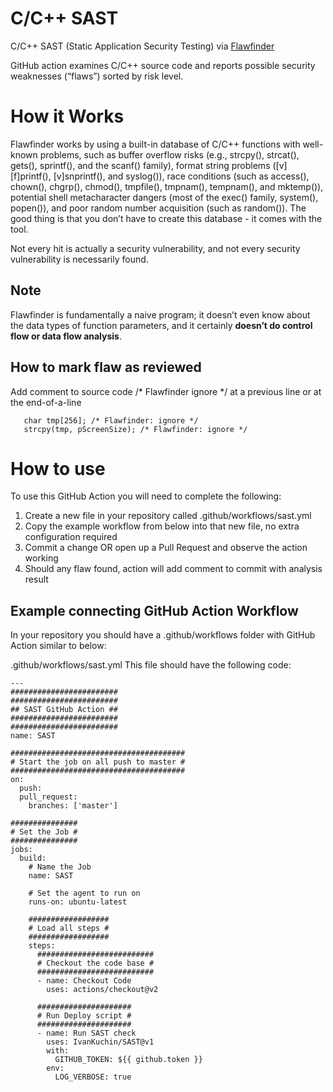 # C/C++ SAST
C/C++ SAST (Static Application Security Testing) via [Flawfinder](https://dwheeler.com/flawfinder/)

GitHub action examines C/C++ source code and reports possible security weaknesses (“flaws”) sorted by risk level.

# How it Works

Flawfinder works by using a built-in database of C/C++ functions with well-known problems, such as buffer overflow risks (e.g., strcpy(), strcat(), gets(), sprintf(), and the scanf() family), format string problems ([v][f]printf(), [v]snprintf(), and syslog()), race conditions (such as access(), chown(), chgrp(), chmod(), tmpfile(), tmpnam(), tempnam(), and mktemp()), potential shell metacharacter dangers (most of the exec() family, system(), popen()), and poor random number acquisition (such as random()). The good thing is that you don’t have to create this database - it comes with the tool.

Not every hit is actually a security vulnerability, and not every security vulnerability is necessarily found.

## Note

Flawfinder is fundamentally a naive program; it doesn’t even know about the data types of function parameters, and it certainly **doesn’t do control flow or data flow analysis**.

## How to mark flaw as reviewed

Add comment to source code /\* Flawfinder ignore \*/ at a previous line or at the end-of-a-line

```
   char tmp[256]; /* Flawfinder: ignore */
   strcpy(tmp, pScreenSize); /* Flawfinder: ignore */
```

# How to use

To use this GitHub Action you will need to complete the following:

1. Create a new file in your repository called .github/workflows/sast.yml
2. Copy the example workflow from below into that new file, no extra configuration required
3. Commit a change OR open up a Pull Request and observe the action working
4. Should any flaw found, action will add comment to commit with analysis result 

## Example connecting GitHub Action Workflow
In your repository you should have a .github/workflows folder with GitHub Action similar to below:

.github/workflows/sast.yml
This file should have the following code:

```
---
########################
########################
## SAST GitHub Action ##
########################
########################
name: SAST

#######################################
# Start the job on all push to master #
#######################################
on:
  push:
  pull_request:
    branches: ['master']

###############
# Set the Job #
###############
jobs:
  build:
    # Name the Job
    name: SAST

    # Set the agent to run on
    runs-on: ubuntu-latest

    ##################
    # Load all steps #
    ##################
    steps:
      ##########################
      # Checkout the code base #
      ##########################
      - name: Checkout Code
        uses: actions/checkout@v2

      #####################
      # Run Deploy script #
      #####################
      - name: Run SAST check
        uses: IvanKuchin/SAST@v1
        with:
          GITHUB_TOKEN: ${{ github.token }}
        env:
          LOG_VERBOSE: true

```
